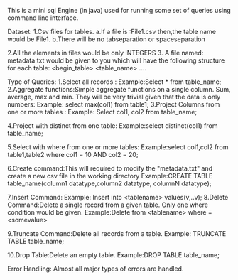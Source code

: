 This is a mini sql Engine (in java) used for running some set of queries using command line interface.

Dataset​:
1.Csv files for tables. 
	a.If a file is :File1.csv then,the table name would be File1.
	b.There will be no tab­separation or space­separation 

2.All the elements in files would be ​only INTEGERS​
3.  A file named: metadata.txt​ would be given to you which will have the following structure for each table: 
<begin_table>
<table_name> 
<attribute1> 
.... 
 
<attributeN> 
<end_table>

Type of Queries:
1.Select all records​ : 
	Example:Select * from table_name;
2.Aggregate functions:​Simple aggregate functions on a single column. Sum, average, max and min. They will be very trivial given that the data is only numbers:
	Example: select max(col1) from table1;
3.Project Columns​ from one or more tables :
	Example: Select col1, col2 from table_name; 
	
4.Project with distinct from one table:
	Example:select distinct(col1) from table_name;
	
5.Select with where from one or more tables:​ 
	Example:select col1,col2 from table1,table2 where col1 = 10 AND col2 = 20;
	 
6.Create command:​This will required to modify the ​"metadata.txt" and create a new csv file in the working directory
	Example:CREATE TABLE table_name(column1 datatype,column2 datatype, columnN datatype);
	
7.Insert Command: 
	​Example: Insert into <table­name> values(v​,..v​);
8.Delete Command:​Delete a single record from a given table. Only one where condition would be given.
	Example:Delete from <table­name> where <attribute> = <some­value>

9.​Truncate Command:​Delete all records from a table.
	Example:  TRUNCATE TABLE  table_name;

10.​Drop Table:​Delete an empty table.
	Example:DROP TABLE table_name; 

Error Handling:
Almost all major types of errors are handled.
